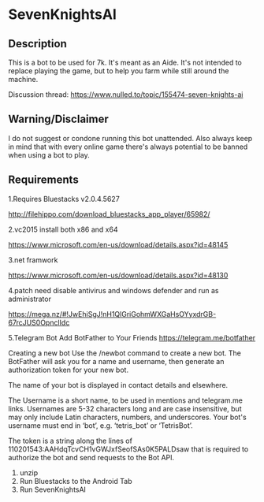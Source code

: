 # SevenKnightsAI
## Description
This is a bot to be used for 7k. It's meant as an Aide. It's not intended to replace playing the game, but to help you farm while still around the machine.

Discussion thread: https://www.nulled.to/topic/155474-seven-knights-ai

## Warning/Disclaimer
I do not suggest or condone running this bot unattended.
Also always keep in mind that with every online game there's always potential to be banned when using a bot to play.

## Requirements
1.Requires Bluestacks v2.0.4.5627

http://filehippo.com/download_bluestacks_app_player/65982/

2.vc2015 install both x86 and x64

https://www.microsoft.com/en-us/download/details.aspx?id=48145

3.net framwork

https://www.microsoft.com/en-us/download/details.aspx?id=48130

4.patch need disable antivirus and windows defender and run as administrator

https://mega.nz/#!JwEhiSgJ!nH1QlGriGohmWXGaHsOYyxdrGB-67rcJUS0OpnclIdc

5.Telegram Bot
Add BotFather to Your Friends
https://telegram.me/botfather

Creating a new bot
Use the /newbot command to create a new bot. The BotFather will ask you for a name and username, then generate an authorization token for your new bot.

The name of your bot is displayed in contact details and elsewhere.

The Username is a short name, to be used in mentions and telegram.me links. Usernames are 5-32 characters long and are case insensitive, but may only include Latin characters, numbers, and underscores. Your bot's username must end in ‘bot’, e.g. ‘tetris_bot’ or ‘TetrisBot’.

The token is a string along the lines of 110201543:AAHdqTcvCH1vGWJxfSeofSAs0K5PALDsaw that is required to authorize the bot and send requests to the Bot API.

1. unzip
2. Run Bluestacks to the Android Tab
3. Run SevenKnightsAI
